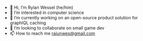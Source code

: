- 👋 Hi, I’m Rylan Wessel (he/him)
- 👀 I’m interested in computer science
- 🌱 I’m currently working on an open-source product solution for graphlQL caching
- 💞️ I’m looking to collaborate on small game dev
- 📫 How to reach me raiunwes@gmail.com

<!---
XpIose/XpIose is a ✨ special ✨ repository because its `README.md` (this file) appears on your GitHub profile.
You can click the Preview link to take a look at your changes.
--->
